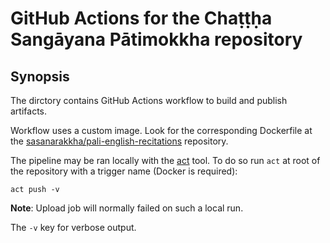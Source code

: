 # GitHub Actions for the Chaṭṭḥa Sangāyana Pātimokkha repository

## Synopsis

The dirctory contains GitHub Actions workflow to build and publish artifacts.

Workflow uses a custom image. Look for the corresponding Dockerfile at the
[sasanarakkha/pali-english-recitations](https://github.com/sasanarakkha/pali-english-recitations/blob/main/.github/)
repository.

The pipeline may be ran locally with the [act](https://github.com/nektos/act)
tool. To do so run `act` at root of the repository with a trigger name
(Docker is required):

```shell
act push -v
```

__Note__: Upload job will normally failed on such a local run.

The `-v` key for verbose output.
